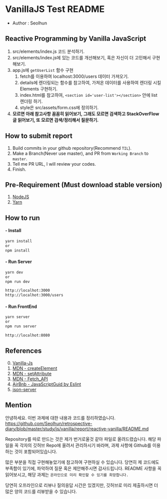 # VanillaJS Test README
- Author : Seolhun

## Reactive Programming by Vanilla JavaScript
1. src/elements/index.js 코드 분석하기.
2. src/elements/index.js에 있는 코드를 개선해보기, 혹은 자신이 더 고민해서 구현해보기.
3. app.js에 `getUserList` 함수 구현
    1. fetch를 이용하여 localhost:3000/users 데이터 가져오기.
    2. details에 렌더링되는 함수를 참고하여, 가져온 데이터를 사용하여 렌더링 시킬 Elements 구현하기.
    3. index.html를 참고하여, `<section id='user-list'></section>` 안에 list 렌더링 하기.
    4. style은 src/assets/form.css에 정의하기.
4. **모르면 아래 참고사항 꼼꼼히 읽어보기, 그래도 모르면 검색하고 StackOverFlow 글 읽어보기, 또 모르면 검색/정리해서 질문하기.**

## How to submit report
1. Build commits in your github repository(Recommend `TIL`).
2. Make a Branch(Never use master), and PR from `Working Branch` to `master`.
3. Tell me PR URL, I will review your codes.
4. Finish.

## Pre-Requirement (Must download stable version)
1. [NodeJS](https://nodejs.org/ko/download/)
2. [Yarn](https://yarnpkg.com/lang/en/docs/install/#mac-stable)

## How to run
#### - Install
```bash
yarn install
or 
npm install
```

#### - Run Server
```bash
yarn dev
or 
npm run dev

http://localhot:3000
http://localhot:3000/users
```

#### - Run FrontEnd
```bash
yarn server 
or 
npm run server

http://localhot:8080
```

## References
0. [Vanilla-Js](http://vanilla-js.com/)
1. [MDN - createElement](https://developer.mozilla.org/ko/docs/Web/API/Document/createElement)
2. [MDN - setAttribute](https://developer.mozilla.org/en-US/docs/Web/API/Element/setAttribute)
3. [MDN - Fetch_API](https://developer.mozilla.org/ko/docs/Web/API/Fetch_API)
4. [AirBnb - JavaScriptGuid by Eslint](https://github.com/airbnb/javascript)
5. [json-server](https://github.com/typicode/json-server)


## Mention
안녕하세요. 이번 과제에 대한 내용과 코드를 정리하였습니다.
https://github.com/Seolhun/retrospective-diary/blob/master/study/js/vanilla/report/reactive-vanilla/README.md

Repository를 따로 만드는 것은 제가 번거로울것 같아 파일로 올려드렸습니다. 해당 파일을 꼭 각자의 깃허브 Repo에 올려서 관리하시기 바라며, 과제 사항에 Github를 이용하는 것이 포함되어있습니다.

많은 부분을 직접 구현해놓았기에 참고하여 구현하실 수 있습니다. 당연히 제 코드에도 부족함이 있기에, 파악하여 질문 혹은 제안해주시면 감사드립니다.
README 사항을 꼭 읽어보시고, 해당 과제는 `온라인으로 미리 확인할 수 있기를 희망합니다.`

당연히 오프라인으로 리뷰나 질의응답 시간은 있겠지만, 깃허브로 미리 제출하시면 더 많은 양의 코드를 리뷰받을 수 있습니다.
